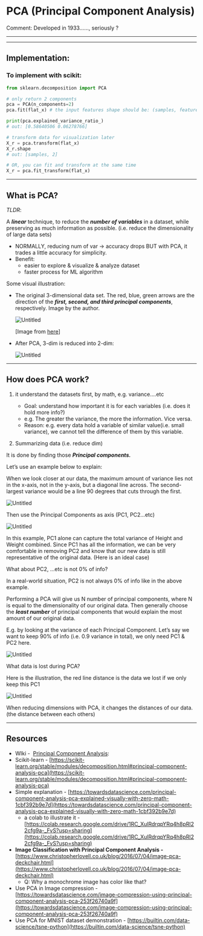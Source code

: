 # PCA (Principal Component Analysis)

Comment: Developed in 1933……, seriously ?

---

---

## Implementation:

### To implement with scikit:

```python
from sklearn.decomposition import PCA

# only return 2 components
pca = PCA(n_components=2)
pca.fit(flat_x) # the input features shape should be: (samples, features)

print(pca.explained_variance_ratio_)
# out: [0.58640506 0.06278766]

# transform data for visualization later
X_r = pca.transform(flat_x)
X_r.shape
# out: [samples, 2]

# OR, you can fit and transform at the same time
X_r = pca.fit_transform(flat_x)
```

---

## What is PCA?

*TLDR*: 

A ***linear*** technique, to reduce the ***number of variables*** in a dataset, while preserving as much information as possible. (i.e. reduce the dimensionality of large data sets)

- NORMALLY, reducing num of var → accuracy drops
BUT with PCA, it trades a little accuracy for simplicity.
- Benefit:
    - easier to explore & visualize & analyze dataset
    - faster process for ML algorithm
    

Some visual illustration:

- The original 3-dimensional data set. The red, blue, green arrows are the direction of the ***first, second, and third principal components***, respectively. Image by the author.
    
    ![Untitled](PCA%20(Principal%20Component%20Analysis)%206f6d005a20a14022a296f1433a97d9a0/Untitled.png)
    
    [Image from [here](https://towardsdatascience.com/principal-component-analysis-pca-explained-visually-with-zero-math-1cbf392b9e7d)]
    
- After PCA, 3-dim is reduced into 2-dim:
    
    ![Untitled](PCA%20(Principal%20Component%20Analysis)%206f6d005a20a14022a296f1433a97d9a0/Untitled%201.png)
    

---

## How does PCA work?

1. it understand the datasets first, by math, e.g. variance….etc
    - Goal: understand how important it is for each variables (i.e. does it hold more info?)
    - e.g. The greater the variance, the more the information. Vice versa.
    - Reason: e.g. every data hold a variable of similar value(i.e. small variance), we cannot tell the difference of them by this variable.
    
2. Summarizing data (i.e. reduce dim)

It is done by finding those ***Principal components.***

Let’s use an example below to explain:

When we look closer at our data, the maximum amount of variance lies not in the x-axis, not in the y-axis, but a diagonal line across. The second-largest variance would be a line 90 degrees that cuts through the first.

![Untitled](PCA%20(Principal%20Component%20Analysis)%206f6d005a20a14022a296f1433a97d9a0/Untitled%202.png)

Then use the Principal Components as axis (PC1, PC2…etc)

![Untitled](PCA%20(Principal%20Component%20Analysis)%206f6d005a20a14022a296f1433a97d9a0/Untitled%203.png)

In this example, PC1 alone can capture the total variance of Height and Weight combined. Since PC1 has all the information, we can be very comfortable in removing PC2 and know that our new data is still representative of the original data.
(Here is an ideal case)

What about PC2, …etc is not 0% of info?

In a real-world situation, PC2 is not always 0% of info like in the above example.

Performing a PCA will give us N number of principal components, where N is equal to the dimensionality of our original data. Then generally choose the ***least number*** of principal components that would explain the most amount of our original data.

E.g. by looking at the variance of each Principal Component. 
Let’s say we want to keep 90% of info (i.e. 0.9 variance in total), we only need PC1 & PC2 here.

![Untitled](PCA%20(Principal%20Component%20Analysis)%206f6d005a20a14022a296f1433a97d9a0/Untitled%204.png)

What data is lost during PCA?

Here is the illustration, the red line distance is the data we lost if we only keep this PC1

![Untitled](PCA%20(Principal%20Component%20Analysis)%206f6d005a20a14022a296f1433a97d9a0/Untitled%205.png)

When reducing dimensions with PCA, it changes the distances of our data. (the distance between each others)

---

## Resources

- WIki -  [Principal Component Analysis](https://en.wikipedia.org/wiki/Principal_component_analysis):
- Scikit-learn - [https://scikit-learn.org/stable/modules/decomposition.html#principal-component-analysis-pca](https://scikit-learn.org/stable/modules/decomposition.html#principal-component-analysis-pca)
- Simple explanation - [https://towardsdatascience.com/principal-component-analysis-pca-explained-visually-with-zero-math-1cbf392b9e7d](https://towardsdatascience.com/principal-component-analysis-pca-explained-visually-with-zero-math-1cbf392b9e7d)
    - a colab to illustrate it - [https://colab.research.google.com/drive/1RC_XulRdrqpYRq4h8pRl22cfg9a-_FvS?usp=sharing](https://colab.research.google.com/drive/1RC_XulRdrqpYRq4h8pRl22cfg9a-_FvS?usp=sharing)
- ****Image Classification with Principal Component Analysis -**** [https://www.christopherlovell.co.uk/blog/2016/07/04/image-pca-deckchair.html](https://www.christopherlovell.co.uk/blog/2016/07/04/image-pca-deckchair.html)
    - Q:  Why a monochrome image has color like that?
- Use PCA in Image compression - [https://towardsdatascience.com/image-compression-using-principal-component-analysis-pca-253f26740a9f](https://towardsdatascience.com/image-compression-using-principal-component-analysis-pca-253f26740a9f)
- Use PCA for MNIST dataset demonstration - [https://builtin.com/data-science/tsne-python](https://builtin.com/data-science/tsne-python)
